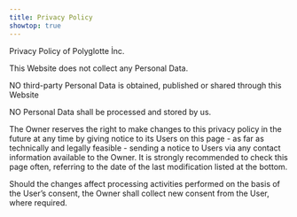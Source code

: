 ```yaml
---
title: Privacy Policy
showtop: true
---
```


Privacy Policy of Polyglotte İnc.

This Website does not collect any Personal Data.

NO third-party Personal Data is obtained, published or
shared through this Website

NO Personal Data shall be processed and stored by us.


The Owner reserves the right to make changes to this
privacy policy in the future at any time by giving
notice to its Users on this page - as far as technically and
legally feasible - sending a notice to Users via any
contact information available to the Owner. It is
strongly recommended to check this page often, referring
to the date of the last modification listed at the bottom.

Should the changes affect processing activities performed
on the basis of the User’s consent, the Owner shall collect
new consent from the User, where required.
